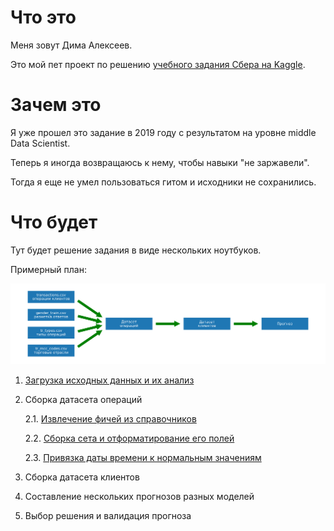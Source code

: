 # Что это

Меня зовут Дима Алексеев. 

Это мой пет проект по решению [учебного задания Сбера на Kaggle](https://www.kaggle.com/competitions/python-and-analyze-data-final-project).

# Зачем это

Я уже прошел это задание в 2019 году с результатом на уровне middle Data Scientist. 

Теперь я иногда возвращаюсь к нему, чтобы навыки "не заржавели". 

Тогда я еще не умел пользоваться гитом и исходники не сохранились.


# Что будет

Тут будет решение задания в виде нескольких ноутбуков. 

Примерный план:

![План решения](decision.png "План решения")

1. [Загрузка исходных данных и их анализ](https://github.com/GreenArt11/sberkaggle/blob/main/1%20Importing%20files.ipynb)
2. Сборка датасета операций
   
    2.1. [Извлечение фичей из справочников](https://github.com/GreenArt11/sberkaggle/blob/main/2.1%20dicts%20cleaning.ipynb)

    2.2. [Сборка сета и отформатирование его полей](https://github.com/GreenArt11/sberkaggle/blob/main/2.2%20trx%20set%20formatting.ipynb)

    2.3. [Привязка даты времени к нормальным значениям](https://github.com/GreenArt11/sberkaggle/blob/main/2.3%20date%20linking.ipynb)
    
3. Сборка датасета клиентов
4. Составление нескольких прогнозов разных моделей
5. Выбор решения и валидация прогноза

